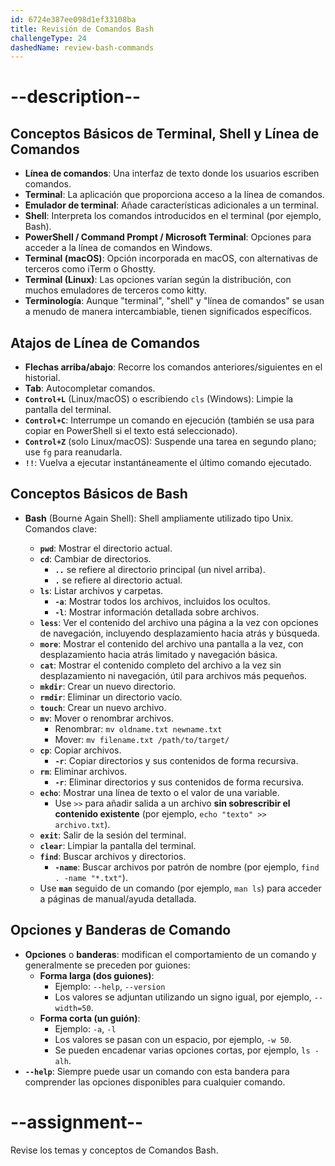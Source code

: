 ```yaml
---
id: 6724e387ee098d1ef33108ba
title: Revisión de Comandos Bash
challengeType: 24
dashedName: review-bash-commands
---
```


# --description--

## Conceptos Básicos de Terminal, Shell y Línea de Comandos

- **Línea de comandos**: Una interfaz de texto donde los usuarios escriben comandos.
- **Terminal**: La aplicación que proporciona acceso a la línea de comandos.
- **Emulador de terminal**: Añade características adicionales a un terminal.
- **Shell**: Interpreta los comandos introducidos en el terminal (por ejemplo, Bash).
- **PowerShell / Command Prompt / Microsoft Terminal**: Opciones para acceder a la línea de comandos en Windows.
- **Terminal (macOS)**: Opción incorporada en macOS, con alternativas de terceros como iTerm o Ghostty.
- **Terminal (Linux)**: Las opciones varían según la distribución, con muchos emuladores de terceros como kitty.
- **Terminología**: Aunque "terminal", "shell" y "línea de comandos" se usan a menudo de manera intercambiable, tienen significados específicos.


## Atajos de Línea de Comandos

- **Flechas arriba/abajo**: Recorre los comandos anteriores/siguientes en el historial.
- **Tab**: Autocompletar comandos.
- **`Control+L`** (Linux/macOS) o escribiendo `cls` (Windows): Limpie la pantalla del terminal.
- **`Control+C`**: Interrumpe un comando en ejecución (también se usa para copiar en PowerShell si el texto está seleccionado).
- **`Control+Z`** (solo Linux/macOS): Suspende una tarea en segundo plano; use `fg` para reanudarla.
- **`!!`**: Vuelva a ejecutar instantáneamente el último comando ejecutado.

## Conceptos Básicos de Bash

- **Bash** (Bourne Again Shell): Shell ampliamente utilizado tipo Unix.  
  Comandos clave:

  - **`pwd`**: Mostrar el directorio actual.
  - **`cd`**: Cambiar de directorios.
    - **`..`** se refiere al directorio principal (un nivel arriba).
    - **`.`** se refiere al directorio actual.
  - **`ls`**: Listar archivos y carpetas.
    - **`-a`**: Mostrar todos los archivos, incluidos los ocultos.
    - **`-l`**: Mostrar información detallada sobre archivos.
  - **`less`**: Ver el contenido del archivo una página a la vez con opciones de navegación, incluyendo desplazamiento hacia atrás y búsqueda.
  - **`more`**: Mostrar el contenido del archivo una pantalla a la vez, con desplazamiento hacia atrás limitado y navegación básica.
  - **`cat`**: Mostrar el contenido completo del archivo a la vez sin desplazamiento ni navegación, útil para archivos más pequeños.
  - **`mkdir`**: Crear un nuevo directorio.
  - **`rmdir`**: Eliminar un directorio vacío.
  - **`touch`**: Crear un nuevo archivo.
  - **`mv`**: Mover o renombrar archivos.
    - Renombrar: `mv oldname.txt newname.txt`
    - Mover: `mv filename.txt /path/to/target/`
  - **`cp`**: Copiar archivos.
    - **`-r`**: Copiar directorios y sus contenidos de forma recursiva.
  - **`rm`**: Eliminar archivos.
    - **`-r`**: Eliminar directorios y sus contenidos de forma recursiva.
  - **`echo`**: Mostrar una línea de texto o el valor de una variable.
    - Use `>>` para añadir salida a un archivo **sin sobrescribir el contenido existente** (por ejemplo, `echo "texto" >> archivo.txt`).
  - **`exit`**: Salir de la sesión del terminal.
  - **`clear`**: Limpiar la pantalla del terminal.
  - **`find`**: Buscar archivos y directorios.
    - **`-name`**: Buscar archivos por patrón de nombre (por ejemplo, `find . -name "*.txt"`).
  - Use **`man`** seguido de un comando (por ejemplo, `man ls`) para acceder a páginas de manual/ayuda detallada.

## Opciones y Banderas de Comando

- **Opciones** o **banderas**: modifican el comportamiento de un comando y generalmente se preceden por guiones:
  - **Forma larga (dos guiones)**:
    - Ejemplo: `--help`, `--version`
    - Los valores se adjuntan utilizando un signo igual, por ejemplo, `--width=50`.
  - **Forma corta (un guión)**:
    - Ejemplo: `-a`, `-l`
    - Los valores se pasan con un espacio, por ejemplo, `-w 50`.
    - Se pueden encadenar varias opciones cortas, por ejemplo, `ls -alh`.
- **`--help`**: Siempre puede usar un comando con esta bandera para comprender las opciones disponibles para cualquier comando.

# --assignment--

Revise los temas y conceptos de Comandos Bash.
